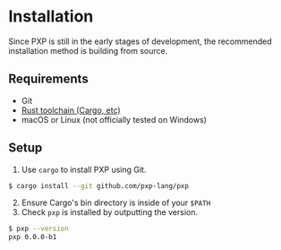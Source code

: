 # Installation <Badge type="info" text="subject to change" />

Since PXP is still in the early stages of development, the recommended installation method is building from source.

## Requirements

* Git
* [Rust toolchain (Cargo, etc)](https://www.rust-lang.org/tools/install)
* macOS or Linux (not officially tested on Windows)

## Setup

1. Use `cargo` to install PXP using Git.

```sh
$ cargo install --git github.com/pxp-lang/pxp
```

2. Ensure Cargo's bin directory is inside of your `$PATH`
3. Check `pxp` is installed by outputting the version.

```sh
$ pxp --version
pxp 0.0.0-b1
```